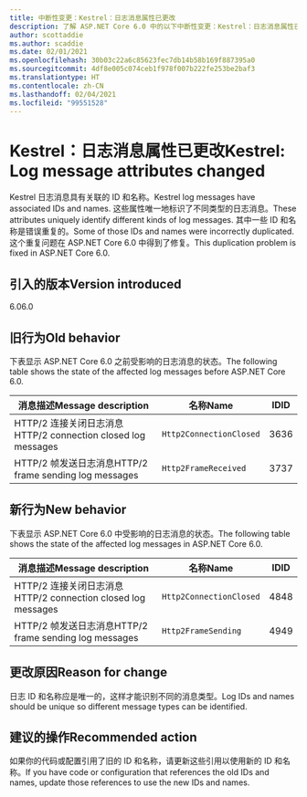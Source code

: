 ```yaml
---
title: 中断性变更：Kestrel：日志消息属性已更改
description: 了解 ASP.NET Core 6.0 中的以下中断性变更：Kestrel：日志消息属性已更改
author: scottaddie
ms.author: scaddie
ms.date: 02/01/2021
ms.openlocfilehash: 30b03c22a6c85623fec7db14b58b169f887395a0
ms.sourcegitcommit: 4df8e005c074ceb1f978f007b222fe253be2baf3
ms.translationtype: HT
ms.contentlocale: zh-CN
ms.lasthandoff: 02/04/2021
ms.locfileid: "99551528"
---
```

# <a name="kestrel-log-message-attributes-changed"></a><span data-ttu-id="d2187-103">Kestrel：日志消息属性已更改</span><span class="sxs-lookup"><span data-stu-id="d2187-103">Kestrel: Log message attributes changed</span></span>

<span data-ttu-id="d2187-104">Kestrel 日志消息具有关联的 ID 和名称。</span><span class="sxs-lookup"><span data-stu-id="d2187-104">Kestrel log messages have associated IDs and names.</span></span> <span data-ttu-id="d2187-105">这些属性唯一地标识了不同类型的日志消息。</span><span class="sxs-lookup"><span data-stu-id="d2187-105">These attributes uniquely identify different kinds of log messages.</span></span> <span data-ttu-id="d2187-106">其中一些 ID 和名称是错误重复的。</span><span class="sxs-lookup"><span data-stu-id="d2187-106">Some of those IDs and names were incorrectly duplicated.</span></span> <span data-ttu-id="d2187-107">这个重复问题在 ASP.NET Core 6.0 中得到了修复。</span><span class="sxs-lookup"><span data-stu-id="d2187-107">This duplication problem is fixed in ASP.NET Core 6.0.</span></span>

## <a name="version-introduced"></a><span data-ttu-id="d2187-108">引入的版本</span><span class="sxs-lookup"><span data-stu-id="d2187-108">Version introduced</span></span>

<span data-ttu-id="d2187-109">6.0</span><span class="sxs-lookup"><span data-stu-id="d2187-109">6.0</span></span>

## <a name="old-behavior"></a><span data-ttu-id="d2187-110">旧行为</span><span class="sxs-lookup"><span data-stu-id="d2187-110">Old behavior</span></span>

<span data-ttu-id="d2187-111">下表显示 ASP.NET Core 6.0 之前受影响的日志消息的状态。</span><span class="sxs-lookup"><span data-stu-id="d2187-111">The following table shows the state of the affected log messages before ASP.NET Core 6.0.</span></span>

| <span data-ttu-id="d2187-112">消息描述</span><span class="sxs-lookup"><span data-stu-id="d2187-112">Message description</span></span>                   | <span data-ttu-id="d2187-113">名称</span><span class="sxs-lookup"><span data-stu-id="d2187-113">Name</span></span>                    | <span data-ttu-id="d2187-114">ID</span><span class="sxs-lookup"><span data-stu-id="d2187-114">ID</span></span> |
|---------------------------------------|-------------------------|----|
| <span data-ttu-id="d2187-115">HTTP/2 连接关闭日志消息</span><span class="sxs-lookup"><span data-stu-id="d2187-115">HTTP/2 connection closed log messages</span></span> | `Http2ConnectionClosed` | <span data-ttu-id="d2187-116">36</span><span class="sxs-lookup"><span data-stu-id="d2187-116">36</span></span> |
| <span data-ttu-id="d2187-117">HTTP/2 帧发送日志消息</span><span class="sxs-lookup"><span data-stu-id="d2187-117">HTTP/2 frame sending log messages</span></span>     | `Http2FrameReceived`    | <span data-ttu-id="d2187-118">37</span><span class="sxs-lookup"><span data-stu-id="d2187-118">37</span></span> |

## <a name="new-behavior"></a><span data-ttu-id="d2187-119">新行为</span><span class="sxs-lookup"><span data-stu-id="d2187-119">New behavior</span></span>

<span data-ttu-id="d2187-120">下表显示 ASP.NET Core 6.0 中受影响的日志消息的状态。</span><span class="sxs-lookup"><span data-stu-id="d2187-120">The following table shows the state of the affected log messages in ASP.NET Core 6.0.</span></span>

| <span data-ttu-id="d2187-121">消息描述</span><span class="sxs-lookup"><span data-stu-id="d2187-121">Message description</span></span>                   | <span data-ttu-id="d2187-122">名称</span><span class="sxs-lookup"><span data-stu-id="d2187-122">Name</span></span>                    | <span data-ttu-id="d2187-123">ID</span><span class="sxs-lookup"><span data-stu-id="d2187-123">ID</span></span> |
|---------------------------------------|-------------------------|----|
| <span data-ttu-id="d2187-124">HTTP/2 连接关闭日志消息</span><span class="sxs-lookup"><span data-stu-id="d2187-124">HTTP/2 connection closed log messages</span></span> | `Http2ConnectionClosed` | <span data-ttu-id="d2187-125">48</span><span class="sxs-lookup"><span data-stu-id="d2187-125">48</span></span> |
| <span data-ttu-id="d2187-126">HTTP/2 帧发送日志消息</span><span class="sxs-lookup"><span data-stu-id="d2187-126">HTTP/2 frame sending log messages</span></span>     | `Http2FrameSending`     | <span data-ttu-id="d2187-127">49</span><span class="sxs-lookup"><span data-stu-id="d2187-127">49</span></span> |

## <a name="reason-for-change"></a><span data-ttu-id="d2187-128">更改原因</span><span class="sxs-lookup"><span data-stu-id="d2187-128">Reason for change</span></span>

<span data-ttu-id="d2187-129">日志 ID 和名称应是唯一的，这样才能识别不同的消息类型。</span><span class="sxs-lookup"><span data-stu-id="d2187-129">Log IDs and names should be unique so different message types can be identified.</span></span>

## <a name="recommended-action"></a><span data-ttu-id="d2187-130">建议的操作</span><span class="sxs-lookup"><span data-stu-id="d2187-130">Recommended action</span></span>

<span data-ttu-id="d2187-131">如果你的代码或配置引用了旧的 ID 和名称，请更新这些引用以使用新的 ID 和名称。</span><span class="sxs-lookup"><span data-stu-id="d2187-131">If you have code or configuration that references the old IDs and names, update those references to use the new IDs and names.</span></span>

<!--

## Category

ASP.NET Core

## Affected APIs

Not detectable via API analysis

-->
